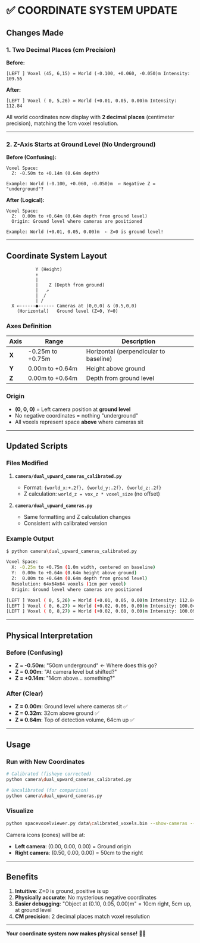 # ✅ COORDINATE SYSTEM UPDATE

## Changes Made

### 1. **Two Decimal Places (cm Precision)**

**Before:**
```
[LEFT ] Voxel (45, 6,15) = World (-0.100, +0.060, -0.050)m Intensity: 109.55
```

**After:**
```
[LEFT ] Voxel ( 0, 5,26) = World (+0.01, 0.05, 0.00)m Intensity: 112.84
```

All world coordinates now display with **2 decimal places** (centimeter precision), matching the 1cm voxel resolution.

---

### 2. **Z-Axis Starts at Ground Level (No Underground)**

**Before (Confusing):**
```
Voxel Space:
  Z: -0.50m to +0.14m (0.64m depth)

Example: World (-0.100, +0.060, -0.050)m  ← Negative Z = "underground"?
```

**After (Logical):**
```
Voxel Space:
  Z:  0.00m to +0.64m (0.64m depth from ground level)
  Origin: Ground level where cameras are positioned

Example: World (+0.01, 0.05, 0.00)m  ← Z=0 is ground level!
```

---

## Coordinate System Layout

```
           Y (Height)
           ↑
           |
           |    Z (Depth from ground)
           |   ↗
           |  /
           | /
  X ←------●------ Cameras at (0,0,0) & (0.5,0,0)
    (Horizontal)   Ground level (Z=0, Y=0)
```

### Axes Definition

| Axis | Range | Description |
|------|-------|-------------|
| **X** | -0.25m to +0.75m | Horizontal (perpendicular to baseline) |
| **Y** | 0.00m to +0.64m | Height above ground |
| **Z** | 0.00m to +0.64m | Depth from ground level |

### Origin
- **(0, 0, 0)** = Left camera position at **ground level**
- No negative coordinates = nothing "underground"
- All voxels represent space **above** where cameras sit

---

## Updated Scripts

### Files Modified
1. **`camera/dual_upward_cameras_calibrated.py`**
   - Format: `{world_x:+.2f}, {world_y:.2f}, {world_z:.2f}`
   - Z calculation: `world_z = vox_z * voxel_size` (no offset)

2. **`camera/dual_upward_cameras.py`**
   - Same formatting and Z calculation changes
   - Consistent with calibrated version

### Example Output
```bash
$ python camera\dual_upward_cameras_calibrated.py

Voxel Space:
  X: -0.25m to +0.75m (1.0m width, centered on baseline)
  Y:  0.00m to +0.64m (0.64m height above ground)
  Z:  0.00m to +0.64m (0.64m depth from ground level)
  Resolution: 64x64x64 voxels (1cm per voxel)
  Origin: Ground level where cameras are positioned

[LEFT ] Voxel ( 0, 5,26) = World (+0.01, 0.05, 0.00)m Intensity: 112.84
[LEFT ] Voxel ( 0, 6,27) = World (+0.02, 0.06, 0.00)m Intensity: 100.04
[LEFT ] Voxel ( 0, 8,27) = World (+0.02, 0.08, 0.00)m Intensity: 100.09
```

---

## Physical Interpretation

### Before (Confusing)
- **Z = -0.50m**: "50cm underground" ← Where does this go?
- **Z = 0.00m**: "At camera level but shifted?"
- **Z = +0.14m**: "14cm above... something?"

### After (Clear)
- **Z = 0.00m**: Ground level where cameras sit ✅
- **Z = 0.32m**: 32cm above ground ✅
- **Z = 0.64m**: Top of detection volume, 64cm up ✅

---

## Usage

### Run with New Coordinates
```bash
# Calibrated (fisheye corrected)
python camera\dual_upward_cameras_calibrated.py

# Uncalibrated (for comparison)
python camera\dual_upward_cameras.py
```

### Visualize
```bash
python spacevoxelviewer.py data\calibrated_voxels.bin --show-cameras --voxel-size 0.01
```

Camera icons (cones) will be at:
- **Left camera**: (0.00, 0.00, 0.00) = Ground origin
- **Right camera**: (0.50, 0.00, 0.00) = 50cm to the right

---

## Benefits

1. **Intuitive**: Z=0 is ground, positive is up
2. **Physically accurate**: No mysterious negative coordinates
3. **Easier debugging**: "Object at (0.10, 0.05, 0.00)m" = 10cm right, 5cm up, at ground level
4. **CM precision**: 2 decimal places match voxel resolution

---

**Your coordinate system now makes physical sense!** 🎯📐



